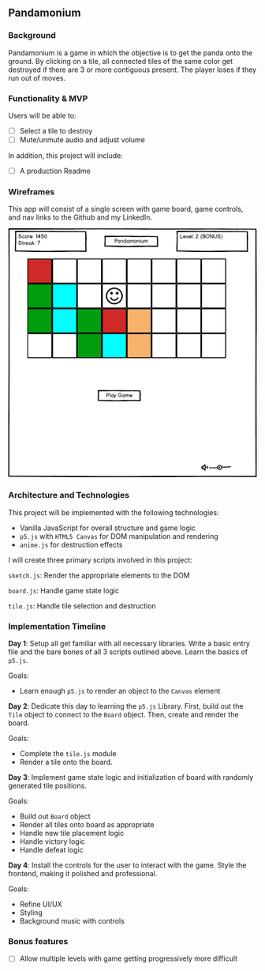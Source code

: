 ## Pandamonium

### Background

Pandamonium is a game in which the objective is to get the panda onto
the ground. By clicking on a tile, all connected tiles of the same color
get destroyed if there are 3 or more contiguous present. The player
loses if they run out of moves.

### Functionality & MVP  

Users will be able to:

- [ ] Select a tile to destroy
- [ ] Mute/unmute audio and adjust volume

In addition, this project will include:

- [ ] A production Readme

### Wireframes

This app will consist of a single screen with game board, game controls,
and nav links to the Github and my LinkedIn.

![wireframe](docs/wireframe.png)

### Architecture and Technologies

This project will be implemented with the following technologies:

- Vanilla JavaScript for overall structure and game logic
- `p5.js` with `HTML5 Canvas` for DOM manipulation and rendering
- `anime.js` for destruction effects

I will create three primary scripts involved in this project:

`sketch.js`: Render the appropriate elements to the DOM

`board.js`: Handle game state logic

`tile.js`: Handle tile selection and destruction

### Implementation Timeline

**Day 1**: Setup all get familiar with all necessary libraries. Write a basic entry file and the bare bones of all 3 scripts outlined above.  Learn the basics of `p5.js`.  

Goals:

- Learn enough `p5.js` to render an object to the `Canvas` element

**Day 2**: Dedicate this day to learning the `p5.js` Library. First,
build out the `Tile` object to connect to the `Board` object.  Then, create
and render the board.

Goals:

- Complete the `tile.js` module
- Render a tile onto the board.

**Day 3**: Implement game state logic and initialization of board with
randomly generated tile positions.

Goals:

- Build out `Board` object
- Render all tiles onto board as appropriate
- Handle new tile placement logic
- Handle victory logic
- Handle defeat logic

**Day 4**: Install the controls for the user to interact with the game.  Style the frontend, making it polished and professional.

Goals:

- Refine UI/UX
- Styling
- Background music with controls

### Bonus features

- [ ] Allow multiple levels with game getting progressively more difficult

